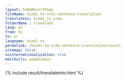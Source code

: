 ```yaml
---
layout: homeResultPage
fileName: hindi-to-urdu-sentence-translation
translatein: hindi_to_urdu
folderName : translate
lang: en
from: hi
to: ur
langname: hindi-to
permalink: /hindi-to-urdu-sentence-translation/result
sitemap: false
nointernationalization: true
matchurls: en&&hi&&ur
---
```

{% include result/translateinto.html %}

<script src="/js/result/translation.js" data-foldername="{{page.folderName}}" data-lang="{{page.lang}}"></script>
